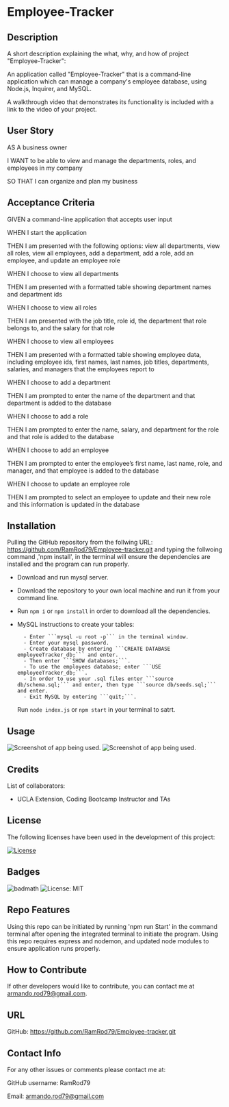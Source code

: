 # Employee-Tracker

## Description

A short description explaining the what, why, and how of project "Employee-Tracker":

An application called "Employee-Tracker" that is a command-line application which can manage a company's employee database, using Node.js, Inquirer, and MySQL.

A walkthrough video that demonstrates its functionality is included with a link to the video of your project. 

## User Story

AS A business owner

I WANT to be able to view and manage the departments, roles, and employees in my company

SO THAT I can organize and plan my business

## Acceptance Criteria

GIVEN a command-line application that accepts user input

WHEN I start the application

THEN I am presented with the following options: view all departments, view all roles, view all employees, add a department, add a role, add an employee, and update an employee role

WHEN I choose to view all departments

THEN I am presented with a formatted table showing department names and department ids

WHEN I choose to view all roles

THEN I am presented with the job title, role id, the department that role belongs to, and the salary for that role

WHEN I choose to view all employees

THEN I am presented with a formatted table showing employee data, including employee ids, first names, last names, job titles, departments, salaries, and managers that the employees report to

WHEN I choose to add a department

THEN I am prompted to enter the name of the department and that department is added to the database

WHEN I choose to add a role

THEN I am prompted to enter the name, salary, and department for the role and that role is added to the database

WHEN I choose to add an employee

THEN I am prompted to enter the employee’s first name, last name, role, and manager, and that employee is added to the database

WHEN I choose to update an employee role

THEN I am prompted to select an employee to update and their new role and this information is updated in the database

## Installation

Pulling the GitHub repository from the follwing URL: https://github.com/RamRod79/Employee-tracker.git and typing the follwoing command ,'npm install', in the terminal will ensure the dependencies are installed and the program can run properly.

- Download and run mysql server.

- Download the repository to your own local machine and run it from your command line.

- Run ```npm i``` or ```npm install``` in order to download all the dependencies.

- MySQL instructions to create your tables:

        - Enter ```mysql -u root -p``` in the terminal window.
        - Enter your mysql password. 
        - Create database by entering ```CREATE DATABASE employeeTracker_db;``` and enter.
        - Then enter ```SHOW databases;```.
        - To use the employees database; enter ```USE employeeTracker_db;```.
        - In order to use your .sql files enter ```source db/schema.sql;``` and enter, then type ```source db/seeds.sql;``` and enter.
        - Exit MySQL by entering ```quit;```.
  
  Run ```node index.js``` or ```npm start``` in your terminal to satrt.

## Usage

![Screenshot of app being used.](./public/assets/images/Screenshot01.jpg)
![Screenshot of app being used.](./public/assets/images/Screenshot02.jpg)

## Credits

List of collaborators:

- UCLA Extension, Coding Bootcamp Instructor and TAs

## License

The following licenses have been used in the development of this project:

[![License](https://img.shields.io/badge/License-MIT-success)](https://opensource.org/licenses/MIT)

## Badges

![badmath](https://img.shields.io/github/languages/top/lernantino/badmath)
![License: MIT](https://img.shields.io/badge/License-MIT-success)

## Repo Features

Using this repo can be initiated by running 'npm run Start' in the command terminal after opening the integrated terminal to initiate the program. Using this repo requires express and nodemon, and updated node modules to ensure application runs properly.

## How to Contribute

If other developers would like to contribute, you can contact me at armando.rod79@gmail.com.

## URL
GitHub: https://github.com/RamRod79/Employee-tracker.git

## Contact Info

For any other issues or comments please contact me at:

GitHub username: RamRod79

Email: armando.rod79@gmail.com